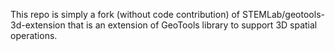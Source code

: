 This repo is simply a fork (without code contribution) of STEMLab/geotools-3d-extension that is an extension of GeoTools library to support 3D spatial operations.
